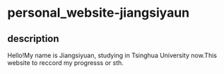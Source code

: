# personal_website-jiangsiyaun
## description
Hello!My name is Jiangsiyuan, studying in Tsinghua University now.This website to reccord my progresss or sth.
